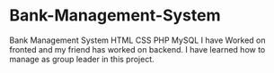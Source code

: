 # Bank-Management-System
Bank Management System 
HTML
CSS
PHP
MySQL
      I have Worked on fronted and my friend has worked on backend. I have learned how to manage as group leader in this project. 
